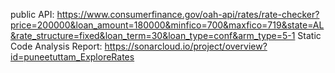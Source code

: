  public API: https://www.consumerfinance.gov/oah-api/rates/rate-checker?price=200000&loan_amount=180000&minfico=700&maxfico=719&state=AL&rate_structure=fixed&loan_term=30&loan_type=conf&arm_type=5-1
 Static Code Analysis Report: https://sonarcloud.io/project/overview?id=puneetuttam_ExploreRates

